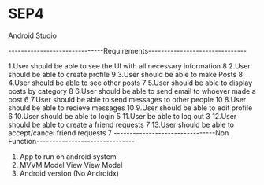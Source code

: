 # SEP4
Android Studio


------------------------------Requirements-------------------------------

1.User should be able to see the UI with all necessary information 8
2.User should be able to create profile 		9
3.User should be able to make Posts		8
4.User should be able to see other posts	7
5.User should be able to display posts by category		8
6.User should be able to send email to whoever made a post		6
7.User should be able to send messages to other people	10
8.User should be able to recieve messages		10
9.User should be able to edit profile 		6
10.User should be able to login			5
11.User be able to log out					3
12.User should be able to create a friend requests		7
13.User should be able to accept/cancel friend requests		7
--------------------------------Non Function-------------------------------
1. App to run on android system
2. MVVM Model View View Model
3. Android version (No Androidx)
